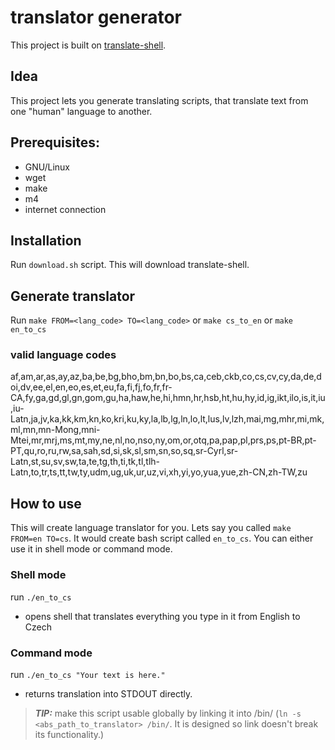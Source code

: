 # translator generator
This project is built on [translate-shell](https://github.com/soimort/translate-shell).

## Idea
This project lets you generate translating scripts, that translate text from one "human" language to another.

## Prerequisites:
- GNU/Linux
- wget
- make
- m4
- internet connection

## Installation
Run `download.sh` script. This will download translate-shell.  
## Generate translator
Run `make FROM=<lang_code> TO=<lang_code>` or `make cs_to_en` or `make en_to_cs`  
### valid language codes
af,am,ar,as,ay,az,ba,be,bg,bho,bm,bn,bo,bs,ca,ceb,ckb,co,cs,cv,cy,da,de,doi,dv,ee,el,en,eo,es,et,eu,fa,fi,fj,fo,fr,fr-CA,fy,ga,gd,gl,gn,gom,gu,ha,haw,he,hi,hmn,hr,hsb,ht,hu,hy,id,ig,ikt,ilo,is,it,iu,iu-Latn,ja,jv,ka,kk,km,kn,ko,kri,ku,ky,la,lb,lg,ln,lo,lt,lus,lv,lzh,mai,mg,mhr,mi,mk,ml,mn,mn-Mong,mni-Mtei,mr,mrj,ms,mt,my,ne,nl,no,nso,ny,om,or,otq,pa,pap,pl,prs,ps,pt-BR,pt-PT,qu,ro,ru,rw,sa,sah,sd,si,sk,sl,sm,sn,so,sq,sr-Cyrl,sr-Latn,st,su,sv,sw,ta,te,tg,th,ti,tk,tl,tlh-Latn,to,tr,ts,tt,tw,ty,udm,ug,uk,ur,uz,vi,xh,yi,yo,yua,yue,zh-CN,zh-TW,zu
## How to use
This will create language translator for you. Lets say you called `make FROM=en TO=cs`. It would create bash script called `en_to_cs`. You can either use it in shell mode or command mode.
### Shell mode
run `./en_to_cs`
- opens shell that translates everything you type in it from English to Czech
### Command mode
run `./en_to_cs "Your text is here."`
- returns translation into STDOUT directly.


>**_TIP:_** make this script usable globally by linking it into /bin/ (`ln -s <abs_path_to_translator> /bin/`. It is designed so link doesn't break its functionality.)
